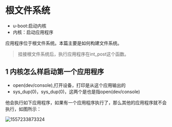 # 根文件系统

- u-boot:启动内核
- 内核：启动应用程序

应用程序位于根文件系统。本篇主要是如何构建文件系统。

> 挂接根文件系统后，执行应用程序在int_post这个函数。

## 1 内核怎么样启动第一个应用程序

- open(dev/console),打开设备，打印是从这个应用输出的
- sys_dup(0)，sys_dup(0)，这两个是也是指open(dev/console)

他会执行如下应用程序，如果有一个应用程序执行了，那么其他的应用程序就不会执行，如图所示：

![1557233873324](C:\Users\RD007\AppData\Roaming\Typora\typora-user-images\1557233873324.png)

